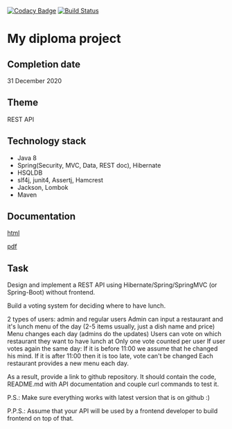 [![Codacy Badge](https://api.codacy.com/project/badge/Grade/0050bd17f07a4f988344e36131af43fe)](https://app.codacy.com/gh/drovocek/restmanager?utm_source=github.com&utm_medium=referral&utm_content=drovocek/restmanager&utm_campaign=Badge_Grade)
[![Build Status](https://travis-ci.com/drovocek/restmanager.svg?branch=Cleaned)](https://travis-ci.com/drovocek/restmanager)
# My diploma project

## Completion date 
31 December 2020

## Theme 
REST API

## Technology stack
- Java 8
- Spring(Security, MVC, Data, REST doc), Hibernate
- HSQLDB
- slf4j, junit4, Assertj, Hamcrest
- Jackson, Lombok
- Maven

## Documentation
[html](https://github.com/drovocek/restmanager/blob/Cleaned/src/main/asciidoc/final_doc.adoc)

[pdf](https://github.com/drovocek/restmanager/blob/Cleaned/src/main/asciidoc/final_doc.pdf)


## Task
Design and implement a REST API using Hibernate/Spring/SpringMVC (or Spring-Boot) without frontend.

Build a voting system for deciding where to have lunch.

2 types of users: admin and regular users
Admin can input a restaurant and it's lunch menu of the day (2-5 items usually, just a dish name and price)
Menu changes each day (admins do the updates)
Users can vote on which restaurant they want to have lunch at
Only one vote counted per user
If user votes again the same day:
If it is before 11:00 we assume that he changed his mind.
If it is after 11:00 then it is too late, vote can't be changed
Each restaurant provides a new menu each day.

As a result, provide a link to github repository. It should contain the code, README.md with API documentation and couple curl commands to test it.

P.S.: Make sure everything works with latest version that is on github :)

P.P.S.: Assume that your API will be used by a frontend developer to build frontend on top of that.
